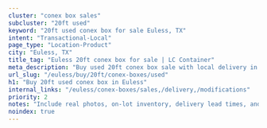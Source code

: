 ```yaml
---
cluster: "conex box sales"
subcluster: "20ft used"
keyword: "20ft used conex box for sale Euless, TX"
intent: "Transactional-Local"
page_type: "Location-Product"
city: "Euless, TX"
title_tag: "Euless 20ft conex box for sale | LC Container"
meta_description: "Buy used 20ft conex box sale with local delivery in Euless, TX. LC Container — local Since 2003. Request a fast quote today."
url_slug: "/euless/buy/20ft/conex-boxes/used"
h1: "Buy 20ft used conex box in Euless"
internal_links: "/euless/conex-boxes/sales,/delivery,/modifications"
priority: 2
notes: "Include real photos, on-lot inventory, delivery lead times, and financing info."
noindex: true
---
```


<!-- TODO: Add unique city/inventory copy, images, and internal links here. -->
